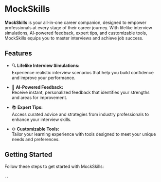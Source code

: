 # MockSkills

**MockSkills** is your all-in-one career companion, designed to empower professionals at every stage of their career journey. With lifelike interview simulations, AI-powered feedback, expert tips, and customizable tools, MockSkills equips you to master interviews and achieve job success.

## Features

- 🔍 **Lifelike Interview Simulations:**  
  Experience realistic interview scenarios that help you build confidence and improve your performance.

- 🤖 **AI-Powered Feedback:**  
  Receive instant, personalized feedback that identifies your strengths and areas for improvement.

- 📚 **Expert Tips:**  
  Access curated advice and strategies from industry professionals to enhance your interview skills.

- ⚙️ **Customizable Tools:**  
  Tailor your learning experience with tools designed to meet your unique needs and preferences.

## Getting Started

Follow these steps to get started with MockSkills:

.
.

